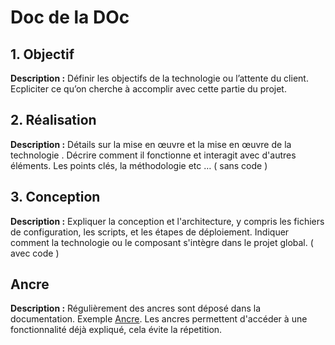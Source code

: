 # Doc de la DOc


## 1. Objectif

**Description :** Définir les objectifs de la technologie ou l’attente du client. Ecpliciter ce qu’on cherche à accomplir avec cette partie du projet.


## 2. Réalisation

**Description :** Détails sur la mise en œuvre et la mise en œuvre  de la technologie . Décrire comment il fonctionne et interagit avec d'autres éléments. Les points clés, la méthodologie etc … 
( sans code )


## 3. Conception

**Description :** Expliquer la conception et l'architecture, y compris les fichiers de configuration, les scripts, et les étapes de déploiement. Indiquer comment la technologie ou le composant s'intègre dans le projet global.
( avec code )


## Ancre

**Description :** Régulièrement des ancres sont déposé dans la documentation. Exemple [Ancre](./doc_de_la_doc.md#ancre). Les ancres permettent d'accéder à une fonctionnalité déjà expliqué, cela évite la répetition.

